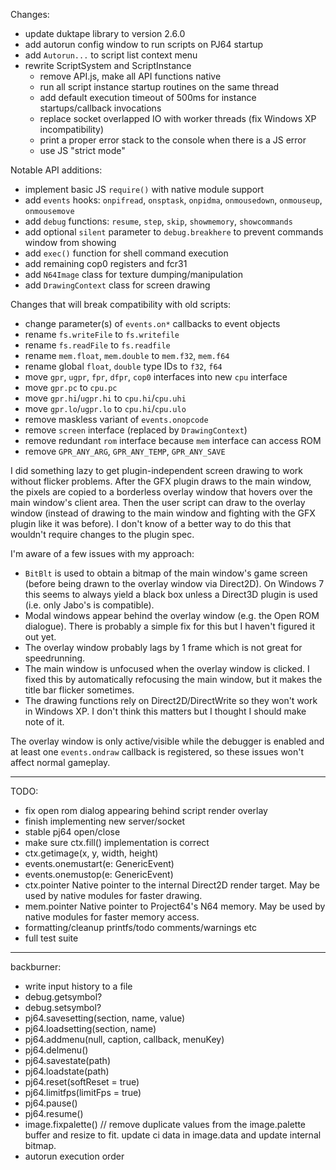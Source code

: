 Changes:

- update duktape library to version 2.6.0
- add autorun config window to run scripts on PJ64 startup
- add `Autorun...` to script list context menu
- rewrite ScriptSystem and ScriptInstance
  - remove API.js, make all API functions native
  - run all script instance startup routines on the same thread
  - add default execution timeout of 500ms for instance startups/callback invocations
  - replace socket overlapped IO with worker threads (fix Windows XP incompatibility)
  - print a proper error stack to the console when there is a JS error
  - use JS "strict mode"

Notable API additions:

- implement basic JS `require()` with native module support
- add `events` hooks: `onpifread`, `onsptask`, `onpidma`, `onmousedown`, `onmouseup`, `onmousemove`
- add `debug` functions: `resume`, `step`, `skip`, `showmemory`, `showcommands`
- add optional `silent` parameter to `debug.breakhere` to prevent commands window from showing
- add `exec()` function for shell command execution
- add remaining cop0 registers and fcr31
- add `N64Image` class for texture dumping/manipulation
- add `DrawingContext` class for screen drawing

Changes that will break compatibility with old scripts:

- change parameter(s) of `events.on*` callbacks to event objects
- rename `fs.writeFile` to `fs.writefile`
- rename `fs.readFile` to `fs.readfile`
- rename `mem.float`, `mem.double` to `mem.f32`, `mem.f64`
- rename global `float`, `double` type IDs to `f32`, `f64`
- move `gpr`, `ugpr`, `fpr`, `dfpr`, `cop0` interfaces into new `cpu` interface
- move `gpr.pc` to `cpu.pc`
- move `gpr.hi`/`ugpr.hi` to `cpu.hi`/`cpu.uhi`
- move `gpr.lo`/`ugpr.lo` to `cpu.hi`/`cpu.ulo`
- remove maskless variant of `events.onopcode`
- remove `screen` interface (replaced by `DrawingContext`)
- remove redundant `rom` interface because `mem` interface can access ROM
- remove `GPR_ANY_ARG`, `GPR_ANY_TEMP`, `GPR_ANY_SAVE`

I did something lazy to get plugin-independent screen drawing to work without flicker problems.
After the GFX plugin draws to the main window, the pixels are copied to a borderless overlay window that hovers over the main window's client area.
Then the user script can draw to the overlay window (instead of drawing to the main window and fighting with the GFX plugin like it was before).
I don't know of a better way to do this that wouldn't require changes to the plugin spec.

I'm aware of a few issues with my approach:

- `BitBlt` is used to obtain a bitmap of the main window's game screen (before being drawn to the overlay window via Direct2D). On Windows 7 this seems to always yield a black box unless a Direct3D plugin is used (i.e. only Jabo's is compatible).
- Modal windows appear behind the overlay window (e.g. the Open ROM dialogue). There is probably a simple fix for this but I haven't figured it out yet.
- The overlay window probably lags by 1 frame which is not great for speedrunning.
- The main window is unfocused when the overlay window is clicked. I fixed this by automatically refocusing the main window, but it makes the title bar flicker sometimes.
- The drawing functions rely on Direct2D/DirectWrite so they won't work in Windows XP. I don't think this matters but I thought I should make note of it.

The overlay window is only active/visible while the debugger is enabled and at least one `events.ondraw` callback is registered, so these issues won't affect normal gameplay.

---------------------
TODO:

- fix open rom dialog appearing behind script render overlay
- finish implementing new server/socket
- stable pj64 open/close
- make sure ctx.fill() implementation is correct
- ctx.getimage(x, y, width, height)
- events.onemustart(e: GenericEvent)
- events.onemustop(e: GenericEvent)
- ctx.pointer  Native pointer to the internal Direct2D render target. May be used by native modules for faster drawing.
- mem.pointer  Native pointer to Project64's N64 memory. May be used by native modules for faster memory access.
- formatting/cleanup printfs/todo comments/warnings etc
- full test suite

---------------------------

backburner:
- write input history to a file
- debug.getsymbol?
- debug.setsymbol?
- pj64.savesetting(section, name, value)
- pj64.loadsetting(section, name)
- pj64.addmenu(null, caption, callback, menuKey)
- pj64.delmenu()
- pj64.savestate(path)
- pj64.loadstate(path)
- pj64.reset(softReset = true)
- pj64.limitfps(limitFps = true)
- pj64.pause()
- pj64.resume()
- image.fixpalette() // remove duplicate values from the image.palette buffer and resize to fit. update ci data in image.data and update internal bitmap.
- autorun execution order

